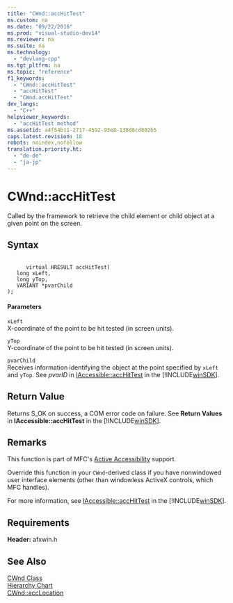 ```yaml
---
title: "CWnd::accHitTest"
ms.custom: na
ms.date: "09/22/2016"
ms.prod: "visual-studio-dev14"
ms.reviewer: na
ms.suite: na
ms.technology: 
  - "devlang-cpp"
ms.tgt_pltfrm: na
ms.topic: "reference"
f1_keywords: 
  - "CWnd::accHitTest"
  - "accHitTest"
  - "CWnd.accHitTest"
dev_langs: 
  - "C++"
helpviewer_keywords: 
  - "accHitTest method"
ms.assetid: a4f54b11-2717-4592-93e8-138d8cd802b5
caps.latest.revision: 18
robots: noindex,nofollow
translation.priority.ht: 
  - "de-de"
  - "ja-jp"
---
```

# CWnd::accHitTest
Called by the framework to retrieve the child element or child object at a given point on the screen.  
  
## Syntax  
  
```  
  
      virtual HRESULT accHitTest(  
   long xLeft,  
   long yTop,  
   VARIANT *pvarChild  
);  
```  
  
#### Parameters  
 `xLeft`  
 X-coordinate of the point to be hit tested (in screen units).  
  
 `yTop`  
 Y-coordinate of the point to be hit tested (in screen units).  
  
 `pvarChild`  
 Receives information identifying the object at the point specified by `xLeft` and `yTop`. See *pvarID* in [IAccessible::accHitTest](http://msdn.microsoft.com/library/windows/desktop/dd318471) in the [!INCLUDE[winSDK](../vs140/includes/winsdk_md.md)].  
  
## Return Value  
 Returns S_OK on success, a COM error code on failure. See **Return Values** in **IAccessible::accHitTest** in the [!INCLUDE[winSDK](../vs140/includes/winsdk_md.md)].  
  
## Remarks  
 This function is part of MFC's [Active Accessibility](http://msdn.microsoft.com/library/windows/desktop/dd373592) support.  
  
 Override this function in your `CWnd`-derived class if you have nonwindowed user interface elements (other than windowless ActiveX controls, which MFC handles).  
  
 For more information, see [IAccessible::accHitTest](http://msdn.microsoft.com/library/windows/desktop/dd318471) in the [!INCLUDE[winSDK](../vs140/includes/winsdk_md.md)].  
  
## Requirements  
 **Header:** afxwin.h  
  
## See Also  
 [CWnd Class](../vs140/cwnd-class.md)   
 [Hierarchy Chart](../vs140/hierarchy-chart.md)   
 [CWnd::accLocation](../vs140/cwnd--acclocation.md)